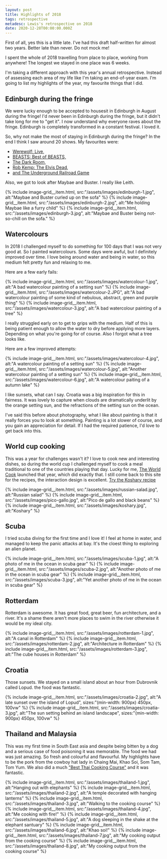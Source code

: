 ```yaml
---
layout: post
title: Highlights of 2018
tags: retrospective
metadesc: Lewis's retrospective on 2018
date: 2020-12-28T00:00:00.000Z
---
```


First of all, yes this is a little late. I've had this draft half-written for almost two years. Better late than never. Do not mock me!

I spent the whole of 2018 travelling from place to place, working from anywhere! The longest we stayed in one place was 6 weeks. 

I'm taking a different approach with this year's annual retrospective. Instead of assessing each area of my life like I'm taking an end-of-year exam. I'm going to list my highlights of the year, my favourite things that I did.

## Edinburgh during the fringe

We were lucky enough to be accepted to housesit in Edinburgh in August during the fringe! I'd never been in Edinburgh during the fringe, but it didn't take long for me to "get it". I now understand why everyone raves about the fringe. Edinburgh is completely transformed in a constant festival. I loved it.

So, why not make the most of staying in Edinburgh during the fringe? In the end I think I saw around 20 shows. My favourites were:

* [Werewolf: Live,](http://werewolflive.co.uk/)
* [BEASTS: Best of BEASTS,](https://twitter.com/beastscomedy)
* [The Dark Room,](https://www.thejohnrobertson.com/thedarkroom/)
* [Rob Kemp: The Elvis Dead,](https://www.theguardian.com/stage/2017/aug/18/rob-kemp-the-elvis-dead-review-a-gory-cult-classic-in-the-making)
* [and The Underground Railroad Game](https://www.theguardian.com/stage/2018/aug/11/underground-railroad-game-review-traverse-edinburgh-fringe-festival)

Also, we got to look after Maybae and Buster. I really like Leith.

<div class="image-grid image-grid--3">
{% include image-grid__item.html, src:"/assets/images/edinburgh-1.jpg", alt:"Maybae and Buster curled up on the sofa" %}
{% include image-grid__item.html, src:"/assets/images/edinburgh-2.jpg", alt:"Me holding Maybae like a furry child" %}
{% include image-grid__item.html, src:"/assets/images/edinburgh-3.jpg", alt:"Maybae and Buster being not-so-chill on the sofa." %}
</div>

## Watercolours

In 2018 I challenged myself to do something for 100 days that I was not very good at. So I painted watercolours. Some days were awful, but I definitely improved over time. I love being around water and being in water, so this medium felt pretty fun and relaxing to me.

Here are a few early fails:

<div class="image-grid image-grid--3">
{% include image-grid__item.html, src:"/assets/images/watercolour-1.jpg", alt:"A bad watercolour painting of a setting sun" %}
{% include image-grid__item.html, src:"/assets/images/watercolour-2.JPG", alt:"A bad watercolour painting of some kind of nebulous, abstract, green and purple thing" %}
{% include image-grid__item.html, src:"/assets/images/watercolour-3.jpg", alt:"A bad watercolour painting of a tree" %}
</div>

I really struggled early on to get to grips with the medium. Half of this is being patient enough to allow the water to dry before applying more layers. Depending on what you're going for of course. Also I forgot what a tree looks like.

Here are a few improved attempts:

<div class="image-grid image-grid--3">
{% include image-grid__item.html, src:"/assets/images/watercolour-4.jpg", alt:"A watercolour painting of a setting sun" %}
{% include image-grid__item.html, src:"/assets/images/watercolour-5.jpg", alt:"Another watercolour painting of a setting sun" %}
{% include image-grid__item.html, src:"/assets/images/watercolour-6.jpg", alt:"A watercolour paiting of a autumn lake" %}
</div>

I like sunsets, what can I say. Croatia was a big inspiration for this in fairness. It was lovely to capture when clouds are dramatically underlit by the orange setting sun, and the refractions of the setting sun on the ocean.

I've said this before about photography, what I like about painting is that it really forces you to look at something. Painting is a lot slower of course, and you gain an appreciation for detail. If I had the required patience, I'd love to get back into this. 

## World cup cooking

This was a year for challenges wasn't it? I love to cook new and interesting dishes, so during the world cup I challenged myself to cook a meal traditional to one of the countries playing that day. Lucky for me, [The World Cook](https://www.theworldcook.com/) launched that year, which did exactly that. I still come back to this site for the recipes, the interaction design is excellent. [Try the Koshary recipe](https://www.theworldcook.com/recipes/egyptian-koshary-lentil-rice-pasta-tomato-sauce.html) 

<div class="image-grid image-grid--3">
{% include image-grid__item.html, src:"/assets/images/russian-salad.jpg", alt:"Russian salad" %}
{% include image-grid__item.html, src:"/assets/images/pico-gallo.jpg", alt:"Pico de gallo and black beans" %}
{% include image-grid__item.html, src:"/assets/images/koshary.jpg", alt:"Koshary" %}
</div>

## Scuba

I tried scuba diving for the first time and I love it! I feel at home in water, and managed to keep the panic attacks at bay. It's the cloest thing to exploring an alien planet. 

<div class="image-grid image-grid--3">
{% include image-grid__item.html, src:"/assets/images/scuba-1.jpg", alt:"A photo of me in the ocean in scuba gear" %}
{% include image-grid__item.html, src:"/assets/images/scuba-2.jpg", alt:"Another photo of me in the ocean in scuba gear" %}
{% include image-grid__item.html, src:"/assets/images/scuba-3.jpg", alt:"Yet another photo of me in the ocean in scuba gear" %}
</div>

## Rotterdam

Rotterdam is awesome. It has great food, great beer, fun architecture, and a river. It's a shame there aren't more places to swim in the river otherwise it would be my ideal city.

<div class="image-grid image-grid--3">
{% include image-grid__item.html, src:"/assets/images/rotterdam-1.jpg", alt:"A canal in Rotterdam" %}
{% include image-grid__item.html, src:"/assets/images/rotterdam-2.jpg", alt:"Architecture in Rotterdam" %}
{% include image-grid__item.html, src:"/assets/images/rotterdam-3.jpg", alt:"The cube houses in Rotterdam" %}
</div>

## Croatia

Those sunsets. We stayed on a small island about an hour from Dubrovnik called Lopud. the food was fantastic.

<div class="image-grid image-grid--2">
{% include image-grid__item.html, src:"/assets/images/croatia-2.jpg", alt:"A late sunset over the island of Lopud", sizes:"(min-width: 900px) 450px, 100vw" %}
{% include image-grid__item.html, src:"/assets/images/croatia-3.jpg", alt:"The sun setting behind an island landscape", sizes:"(min-width: 900px) 450px, 100vw" %}
</div>

## Thailand and Malaysia

This was my first time in South East asia and despite being bitten by a dog and a serious case of food poisoning it was memorable. The food we had was just amazing. So fresh and colourful and flavourful. My highlights have to be the pork from the cowboy hat lady in Chaing Mai, Khao Soi, Som Tam, Tom Yum. We also did a much ["Best Thai Cooking Course"](https://thebestthaicookingcourse.com/) and it was fantastic.

<div class="image-grid image-grid--8">
{% include image-grid__item.html, src:"/assets/images/thailand-1.jpg", alt:"Hanging out with elephants" %}
{% include image-grid__item.html, src:"/assets/images/thailand-2.jpg", alt:"A temple decorated with hanging lanterns" %}
{% include image-grid__item.html, src:"/assets/images/thailand-3.jpg", alt:"Walking to the cooking course" %}
{% include image-grid__item.html, src:"/assets/images/thailand-4.jpg", alt:"Me cooking with fire!" %}
{% include image-grid__item.html, src:"/assets/images/thailand-5.jpg", alt:"A dog sleeping in the shake at the elephant santuary" %}
{% include image-grid__item.html, src:"/assets/images/thailand-6.jpg", alt:"Khao soi!" %}
{% include image-grid__item.html, src:"/assets/images/thailand-7.jpg", alt:"My cooking output from the cooking course" %}
{% include image-grid__item.html, src:"/assets/images/thailand-8.jpg", alt:"My cooking output from the cooking course" %}
</div>